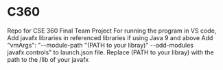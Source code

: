 # C360
Repo for CSE 360 Final Team Project
For running the program in VS code,
Add javafx libraries in referenced libraries if using Java 9 and above
Add "vmArgs": "--module-path \"(PATH to your libray)\" --add-modules javafx.controls" to launch.json file.
Replace (PATH to your libray) with the path to the /lib of your javafx